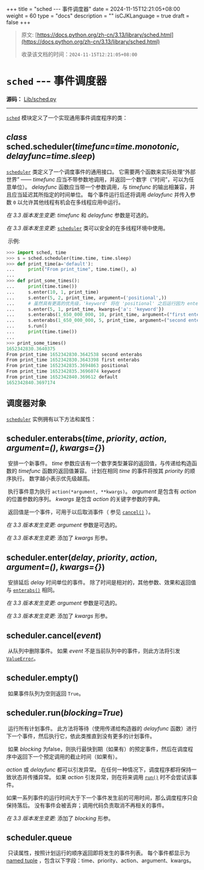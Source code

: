 +++
title = "sched --- 事件调度器"
date = 2024-11-15T12:21:05+08:00
weight = 60
type = "docs"
description = ""
isCJKLanguage = true
draft = false
+++

> 原文: [https://docs.python.org/zh-cn/3.13/library/sched.html](https://docs.python.org/zh-cn/3.13/library/sched.html)
>
> 收录该文档的时间：`2024-11-15T12:21:05+08:00`

# `sched` --- 事件调度器

**源码：** [Lib/sched.py](https://github.com/python/cpython/tree/3.13/Lib/sched.py)

------

[`sched`](https://docs.python.org/zh-cn/3.13/library/sched.html#module-sched) 模块定义了一个实现通用事件调度程序的类：

## *class* sched.**scheduler**(*timefunc=time.monotonic*, *delayfunc=time.sleep*)

[`scheduler`](https://docs.python.org/zh-cn/3.13/library/sched.html#sched.scheduler) 类定义了一个调度事件的通用接口。 它需要两个函数来实际处理“外部世界” —— *timefunc* 应当不带参数地调用，并返回一个数字（“时间”，可以为任意单位）。 *delayfunc* 函数应当带一个参数调用，与 *timefunc* 的输出相兼容，并且应当延迟其所指定的时间单位。 每个事件运行后还将调用 *delayfunc* 并传入参数 `0` 以允许其他线程有机会在多线程应用中运行。

*在 3.3 版本发生变更:* *timefunc* 和 *delayfunc* 参数是可选的。

*在 3.3 版本发生变更:* [`scheduler`](https://docs.python.org/zh-cn/3.13/library/sched.html#sched.scheduler) 类可以安全的在多线程环境中使用。

​	示例:



``` python
>>> import sched, time
>>> s = sched.scheduler(time.time, time.sleep)
>>> def print_time(a='default'):
...     print("From print_time", time.time(), a)
...
>>> def print_some_times():
...     print(time.time())
...     s.enter(10, 1, print_time)
...     s.enter(5, 2, print_time, argument=('positional',))
...     # 虽然具有更高的优先级，'keyword' 将在 'positional' 之后运行因为 enter() 是相对的
...     s.enter(5, 1, print_time, kwargs={'a': 'keyword'})
...     s.enterabs(1_650_000_000, 10, print_time, argument=("first enterabs",))
...     s.enterabs(1_650_000_000, 5, print_time, argument=("second enterabs",))
...     s.run()
...     print(time.time())
...
>>> print_some_times()
1652342830.3640375
From print_time 1652342830.3642538 second enterabs
From print_time 1652342830.3643398 first enterabs
From print_time 1652342835.3694863 positional
From print_time 1652342835.3696074 keyword
From print_time 1652342840.369612 default
1652342840.3697174
```



## 调度器对象

[`scheduler`](https://docs.python.org/zh-cn/3.13/library/sched.html#sched.scheduler) 实例拥有以下方法和属性：

## scheduler.**enterabs**(*time*, *priority*, *action*, *argument=()*, *kwargs={}*)

​	安排一个新事件。 *time* 参数应该有一个数字类型兼容的返回值，与传递给构造函数的 *timefunc* 函数的返回值兼容。 计划在相同 *time* 的事件将按其 *priority* 的顺序执行。 数字越小表示优先级越高。

​	执行事件意为执行 `action(*argument, **kwargs)`。 *argument* 是包含有 *action* 的位置参数的序列。 *kwargs* 是包含 *action* 的关键字参数的字典。

​	返回值是一个事件，可用于以后取消事件（ 参见 [`cancel()`](https://docs.python.org/zh-cn/3.13/library/sched.html#sched.scheduler.cancel) ）。

*在 3.3 版本发生变更:* *argument* 参数是可选的。

*在 3.3 版本发生变更:* 添加了 *kwargs* 形参。

## scheduler.**enter**(*delay*, *priority*, *action*, *argument=()*, *kwargs={}*)

​	安排延后 *delay* 时间单位的事件。 除了时间是相对的，其他参数、效果和返回值与 [`enterabs()`](https://docs.python.org/zh-cn/3.13/library/sched.html#sched.scheduler.enterabs) 相同。

*在 3.3 版本发生变更:* *argument* 参数是可选的。

*在 3.3 版本发生变更:* 添加了 *kwargs* 形参。

## scheduler.**cancel**(*event*)

​	从队列中删除事件。 如果 *event* 不是当前队列中的事件，则此方法将引发 [`ValueError`](https://docs.python.org/zh-cn/3.13/library/exceptions.html#ValueError)。

## scheduler.**empty**()

​	如果事件队列为空则返回 `True`。

## scheduler.**run**(*blocking=True*)

​	运行所有计划事件。 此方法将等待（使用传递给构造器的 *delayfunc* 函数）进行下一个事件，然后执行它，依此类推直到没有更多的计划事件。

​	如果 *blocking* 为false，则执行最快到期（如果有）的预定事件，然后在调度程序中返回下一个预定调用的截止时间（如果有）。

*action* 或 *delayfunc* 都可以引发异常。 在任何一种情况下，调度程序都将保持一致状态并传播异常。 如果 *action* 引发异常，则在将来调用 [`run()`](https://docs.python.org/zh-cn/3.13/library/sched.html#sched.scheduler.run) 时不会尝试该事件。

​	如果一系列事件的运行时间大于下一个事件发生前的可用时间，那么调度程序只会保持落后。 没有事件会被丢弃；调用代码负责取消不再相关的事件。

*在 3.3 版本发生变更:* 添加了 *blocking* 形参。

## scheduler.**queue**

​	只读属性，按照计划运行的顺序返回即将发生的事件列表。 每个事件都显示为 [named tuple](https://docs.python.org/zh-cn/3.13/glossary.html#term-named-tuple) ，包含以下字段：time、priority、action、argument、kwargs。
